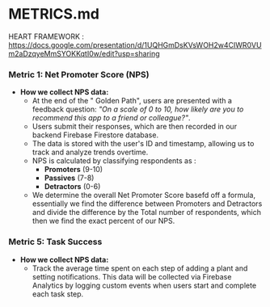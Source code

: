 # METRICS.md
 HEART FRAMEWORK : https://docs.google.com/presentation/d/1UQHGmDsKVsWOH2w4CIWR0VUm2aDzqyeMmSYOKKqtI0w/edit?usp=sharing

### Metric 1: Net Promoter Score (NPS)

- **How we collect NPS data:**
  - At the end of the " Golden Path", users are presented with a feedback question: *"On a scale of 0 to 10, how likely are you to recommend this app to a friend or colleague?"*.
  - Users submit their responses, which are then recorded in our backend Firebase Firestore database.
  -  The data is stored with the user's ID and timestamp, allowing us to track and analyze trends overtime.
  -  NPS is calculated by classifying respondents as :
     - **Promoters** (9-10)
     - **Passives** (7-8)
     - **Detractors** (0-6)
  - We determine the overall Net Promoter Score basefd off a formula, essentially we find the difference between Promoters and Detractors and divide the difference by the Total number of respondents, which then we find the exact percent of our NPS.


### Metric 5: Task Success

- **How we collect NPS data:** 
  - Track the average time spent on each step of adding a plant and setting notifications. This data will be collected via Firebase Analytics by logging custom events when users start and complete each task step.
